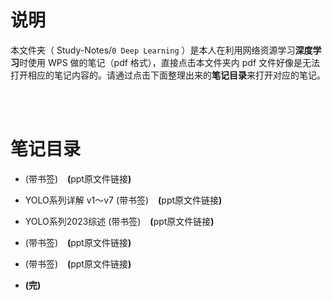 # 说明
本文件夹（ Study-Notes/`0 Deep Learning` ）是本人在利用网络资源学习**深度学习**时使用 WPS 做的笔记（pdf 格式），直接点击本文件夹内 pdf 文件好像是无法打开相应的笔记内容的。请通过点击下面整理出来的**笔记目录**来打开对应的笔记。

<br>
<br>


# 笔记目录
* <a href="https://abrachan.github.io/Study-Notes/0 Deep Learning/.pdf" style="text-decoration:none"> (带书签)</a> &ensp; **(**<a href="" style="text-decoration:none">ppt原文件链接</a>**)**

* <a href="https://abrachan.github.io/Study-Notes/0 Deep Learning/YOLO系列详解 v1～v7.pdf" style="text-decoration:none">YOLO系列详解 v1～v7 (带书签)</a> &ensp; **(**<a href="https://kdocs.cn/l/cvBWHuADYZaF" style="text-decoration:none">ppt原文件链接</a>**)**

* <a href="https://abrachan.github.io/Study-Notes/0 Deep Learning/YOLO系列2023综述.pdf" style="text-decoration:none">YOLO系列2023综述 (带书签)</a> &ensp; **(**<a href="https://www.kdocs.cn/l/cith08b0qZjU" style="text-decoration:none">ppt原文件链接</a>**)**

* <a href="https://abrachan.github.io/Study-Notes/0 Deep Learning/.pdf" style="text-decoration:none"> (带书签)</a> &ensp; **(**<a href="" style="text-decoration:none">ppt原文件链接</a>**)**

* <a href="https://abrachan.github.io/Study-Notes/0 Deep Learning/.pdf" style="text-decoration:none"> (带书签)</a> &ensp; **(**<a href="" style="text-decoration:none">ppt原文件链接</a>**)**

* **(完)**
